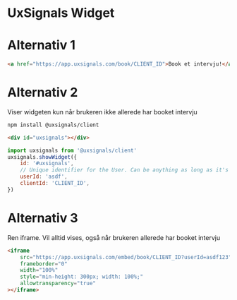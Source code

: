 # UxSignals Widget

# Alternativ 1

```html
<a href="https://app.uxsignals.com/book/CLIENT_ID">Book et intervju!</a>
```

# Alternativ 2

Viser widgeten kun når brukeren ikke allerede har booket intervju

```sh
npm install @uxsignals/client
```

```html
<div id="uxsignals"></div>
```

```js
import uxsignals from '@uxsignals/client'
uxsignals.showWidget({
    id: '#uxsignals',
    // Unique identifier for the User. Can be anything as long as it's unique.
    userId: 'asdf',
    clientId: 'CLIENT_ID',
})
```

# Alternativ 3

Ren iframe. Vil alltid vises, også når brukeren allerede har booket intervju

```html
<iframe 
    src="https://app.uxsignals.com/embed/book/CLIENT_ID?userId=asdf123" 
    frameborder="0"
    width="100%"
    style="min-height: 300px; width: 100%;"
    allowtransparency="true"
></iframe>
```

